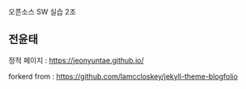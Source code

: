 오픈소스 SW 실습 2조

## 전윤태

정적 페이지 : https://jeonyuntae.github.io/

forkerd from : https://github.com/lamccloskey/jekyll-theme-blogfolio
